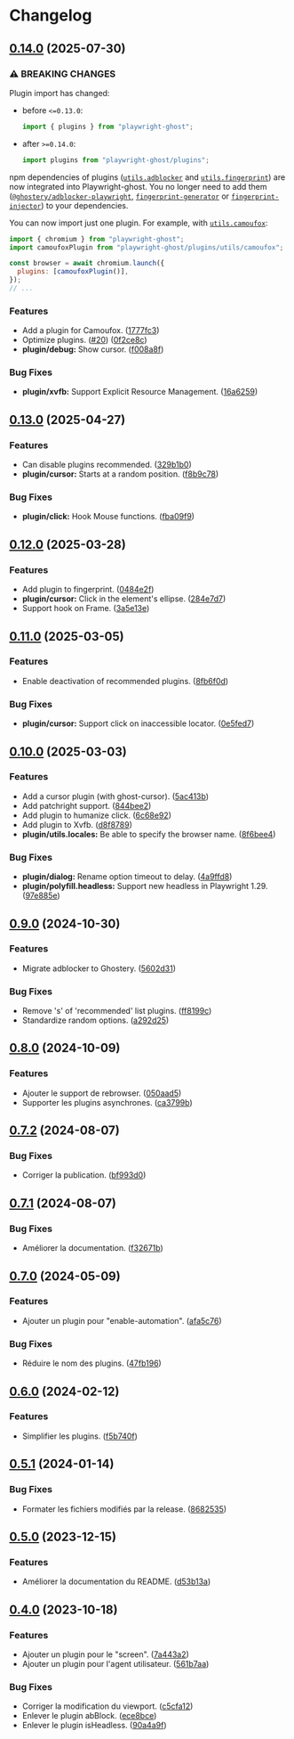 # Changelog

## [0.14.0](https://github.com/regseb/playwright-ghost/compare/v0.13.0...v0.14.0) (2025-07-30)

### ⚠ BREAKING CHANGES

Plugin import has changed:

- before `<=0.13.0`:

  ```javascript
  import { plugins } from "playwright-ghost";
  ```

- after `>=0.14.0`:

  ```javascript
  import plugins from "playwright-ghost/plugins";
  ```

npm dependencies of plugins
([`utils.adblocker`](docs/plugins/utils/adblocker.md) and
[`utils.fingerprint`](docs/plugins/utils/fingerprint.md)) are now integrated
into Playwright-ghost. You no longer need to add them
([`@ghostery/adblocker-playwright`](https://www.npmjs.com/package/@ghostery/adblocker-playwright),
[`fingerprint-generator`](https://www.npmjs.com/package/fingerprint-generator)
or [`fingerprint-injector`](https://www.npmjs.com/package/fingerprint-injector))
to your dependencies.

You can now import just one plugin. For example, with
[`utils.camoufox`](docs/plugins/utils/camoufox.md):

```javascript
import { chromium } from "playwright-ghost";
import camoufoxPlugin from "playwright-ghost/plugins/utils/camoufox";

const browser = await chromium.launch({
  plugins: [camoufoxPlugin()],
});
// ...
```

### Features

- Add a plugin for Camoufox.
  ([1777fc3](https://github.com/regseb/playwright-ghost/commit/1777fc3572bce176cb40cdb5cf4ed30d4676edd1))
- Optimize plugins.
  ([#20](https://github.com/regseb/playwright-ghost/issues/20))
  ([0f2ce8c](https://github.com/regseb/playwright-ghost/commit/0f2ce8ca577a43e7cc1b1984b668d585122e3beb))
- **plugin/debug:** Show cursor.
  ([f008a8f](https://github.com/regseb/playwright-ghost/commit/f008a8f92d9ba61e825866b919d09129e3fde5ca))

### Bug Fixes

- **plugin/xvfb:** Support Explicit Resource Management.
  ([16a6259](https://github.com/regseb/playwright-ghost/commit/16a6259d6e377297279f80abb2e60f704c0602d3))

## [0.13.0](https://github.com/regseb/playwright-ghost/compare/v0.12.0...v0.13.0) (2025-04-27)

### Features

- Can disable plugins recommended.
  ([329b1b0](https://github.com/regseb/playwright-ghost/commit/329b1b096a8ba3637a256b66b5b971e39d866c2d))
- **plugin/cursor:** Starts at a random position.
  ([f8b9c78](https://github.com/regseb/playwright-ghost/commit/f8b9c785e0fe314910802e9be90cc17a6a70128b))

### Bug Fixes

- **plugin/click:** Hook Mouse functions.
  ([fba09f9](https://github.com/regseb/playwright-ghost/commit/fba09f9ab1c2d6ea666f5e4cfc5141ee166299b2))

## [0.12.0](https://github.com/regseb/playwright-ghost/compare/v0.11.0...v0.12.0) (2025-03-28)

### Features

- Add plugin to fingerprint.
  ([0484e2f](https://github.com/regseb/playwright-ghost/commit/0484e2fef20639e52bd3bb58ac2fec5c485ae904))
- **plugin/cursor:** Click in the element's ellipse.
  ([284e7d7](https://github.com/regseb/playwright-ghost/commit/284e7d7430fa891d4ccc59361cdaeb51007d0353))
- Support hook on Frame.
  ([3a5e13e](https://github.com/regseb/playwright-ghost/commit/3a5e13e41714be5941613d082dc7ce9a1022f6ed))

## [0.11.0](https://github.com/regseb/playwright-ghost/compare/v0.10.0...v0.11.0) (2025-03-05)

### Features

- Enable deactivation of recommended plugins.
  ([8fb6f0d](https://github.com/regseb/playwright-ghost/commit/8fb6f0d6c31e1f8ff5b691f06ff2441dd60242db))

### Bug Fixes

- **plugin/cursor:** Support click on inaccessible locator.
  ([0e5fed7](https://github.com/regseb/playwright-ghost/commit/0e5fed710c8c3c34ad1df0747e6814115feb3829))

## [0.10.0](https://github.com/regseb/playwright-ghost/compare/v0.9.0...v0.10.0) (2025-03-03)

### Features

- Add a cursor plugin (with ghost-cursor).
  ([5ac413b](https://github.com/regseb/playwright-ghost/commit/5ac413b19ed75d88073de231dce8ea6903949431))
- Add patchright support.
  ([844bee2](https://github.com/regseb/playwright-ghost/commit/844bee21e99456b36f054192303135ef9c971353))
- Add plugin to humanize click.
  ([6c68e92](https://github.com/regseb/playwright-ghost/commit/6c68e920412df9659b10816ab033b240776b20b5))
- Add plugin to Xvfb.
  ([d8f8789](https://github.com/regseb/playwright-ghost/commit/d8f8789cc21d3bc0909edfd27d75580dfe977387))
- **plugin/utils.locales:** Be able to specify the browser name.
  ([8f6bee4](https://github.com/regseb/playwright-ghost/commit/8f6bee4e316d5aa6fc65d15d43bbf355a643523a))

### Bug Fixes

- **plugin/dialog:** Rename option timeout to delay.
  ([4a9ffd8](https://github.com/regseb/playwright-ghost/commit/4a9ffd8c9662e6ebdfc03d4446820e14f398feda))
- **plugin/polyfill.headless:** Support new headless in Playwright 1.29.
  ([97e885e](https://github.com/regseb/playwright-ghost/commit/97e885ebcb43052dac66f99fecae766720ed842a))

## [0.9.0](https://github.com/regseb/playwright-ghost/compare/v0.8.0...v0.9.0) (2024-10-30)

### Features

- Migrate adblocker to Ghostery.
  ([5602d31](https://github.com/regseb/playwright-ghost/commit/5602d317a80534e6941a73bcd085724134e7115e))

### Bug Fixes

- Remove 's' of 'recommended' list plugins.
  ([ff8199c](https://github.com/regseb/playwright-ghost/commit/ff8199c37681b5f36e547dc47ed3ac97b0ca962e))
- Standardize random options.
  ([a292d25](https://github.com/regseb/playwright-ghost/commit/a292d2577d4fec6fdef4d38f8649c7775e82e9ea))

## [0.8.0](https://github.com/regseb/playwright-ghost/compare/v0.7.2...v0.8.0) (2024-10-09)

### Features

- Ajouter le support de rebrowser.
  ([050aad5](https://github.com/regseb/playwright-ghost/commit/050aad5229707ec936330d4de009b68ff69315ab))
- Supporter les plugins asynchrones.
  ([ca3799b](https://github.com/regseb/playwright-ghost/commit/ca3799b771d62623d083bed2328a6eabc1edf9d3))

## [0.7.2](https://github.com/regseb/playwright-ghost/compare/v0.7.1...v0.7.2) (2024-08-07)

### Bug Fixes

- Corriger la publication.
  ([bf993d0](https://github.com/regseb/playwright-ghost/commit/bf993d011531b9bbdd4c2e2c6cbd4dc316e9e10e))

## [0.7.1](https://github.com/regseb/playwright-ghost/compare/v0.7.0...v0.7.1) (2024-08-07)

### Bug Fixes

- Améliorer la documentation.
  ([f32671b](https://github.com/regseb/playwright-ghost/commit/f32671b625ed59c0d00d2079fb6f7bdc5b61a091))

## [0.7.0](https://github.com/regseb/playwright-ghost/compare/v0.6.0...v0.7.0) (2024-05-09)

### Features

- Ajouter un plugin pour "enable-automation".
  ([afa5c76](https://github.com/regseb/playwright-ghost/commit/afa5c761afbd7fca5e6201a7a84ef7bff68f13fe))

### Bug Fixes

- Réduire le nom des plugins.
  ([47fb196](https://github.com/regseb/playwright-ghost/commit/47fb19657215e9cb777807ef1d3e5d1f009b216e))

## [0.6.0](https://github.com/regseb/playwright-ghost/compare/v0.5.1...v0.6.0) (2024-02-12)

### Features

- Simplifier les plugins.
  ([f5b740f](https://github.com/regseb/playwright-ghost/commit/f5b740f69223b76eccd49447819c3eee376e5213))

## [0.5.1](https://github.com/regseb/playwright-ghost/compare/v0.5.0...v0.5.1) (2024-01-14)

### Bug Fixes

- Formater les fichiers modifiés par la release.
  ([8682535](https://github.com/regseb/playwright-ghost/commit/868253591253a5155cf79f3f331f8d3cc2041032))

## [0.5.0](https://github.com/regseb/playwright-ghost/compare/v0.4.0...v0.5.0) (2023-12-15)

### Features

- Améliorer la documentation du README.
  ([d53b13a](https://github.com/regseb/playwright-ghost/commit/d53b13a2be129fa7a00890653e7134eea67cda39))

## [0.4.0](https://github.com/regseb/playwright-ghost/compare/v0.3.9...v0.4.0) (2023-10-18)

### Features

- Ajouter un plugin pour le "screen".
  ([7a443a2](https://github.com/regseb/playwright-ghost/commit/7a443a21467720ccf779ea8bb33a2cab547964a3))
- Ajouter un plugin pour l'agent utilisateur.
  ([561b7aa](https://github.com/regseb/playwright-ghost/commit/561b7aa12ceed8fe52920b6bb75d5b2ec133f8e3))

### Bug Fixes

- Corriger la modification du viewport.
  ([c5cfa12](https://github.com/regseb/playwright-ghost/commit/c5cfa12b0b6ae9a8ed9631d4e783112d57dc5b4a))
- Enlever le plugin abBlock.
  ([ece8bce](https://github.com/regseb/playwright-ghost/commit/ece8bcef928c435eb5556ccda04ac85034ee8382))
- Enlever le plugin isHeadless.
  ([90a4a9f](https://github.com/regseb/playwright-ghost/commit/90a4a9f10b8a33ee10705d86a9caf07ff03386bb))
